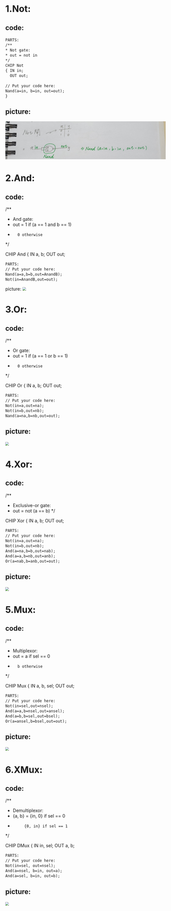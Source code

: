 # 1.Not:

## code:

    PARTS: 
    /**
    * Not gate:
    * out = not in
    */ 
    CHIP Not 
    { IN in;
      OUT out;
    
    // Put your code here:
    Nand(a=in, b=in, out=out);
    }
    
## picture:
<img src="picture1/Not.jpg" style="zoom:70%" />

# 2.And:

## code:

/**
 * And gate: 
 * out = 1 if (a == 1 and b == 1)
 *       0 otherwise
 */

CHIP And {
    IN a, b;
    OUT out;

    PARTS:
    // Put your code here:
    Nand(a=a,b=b,out=AnandB);
    Not(in=AnandB,out=out);
    
picture:
<img src="‪D:\LeanaVScode\co109a\01\picture1\And.jpg" style="zoom:70%" />

# 3.Or:

## code:

 /**
 * Or gate:
 * out = 1 if (a == 1 or b == 1)
 *       0 otherwise
 */

CHIP Or {
    IN a, b;
    OUT out;

    PARTS:
    // Put your code here:
    Not(in=a,out=na);
    Not(in=b,out=nb);
    Nand(a=na,b=nb,out=out);
    
## picture:
<img src="‪D:\LeanaVScode\co109a\01\picture1\Or.jpg" style="zoom:70%" />

# 4.Xor:

## code:

/**
 * Exclusive-or gate:
 * out = not (a == b)
 */

CHIP Xor {
    IN a, b;
    OUT out;

    PARTS:
    // Put your code here:
    Not(in=a,out=na);
    Not(in=b,out=nb);
    And(a=na,b=b,out=nab);
    And(a=a,b=nb,out=anb);
    Or(a=nab,b=anb,out=out);
    
## picture:
<img src="‪D:\LeanaVScode\co109a\01\picture1\Xor.jpg" style="zoom:70%" />

# 5.Mux:

## code:

/** 
 * Multiplexor:
 * out = a if sel == 0
 *       b otherwise
 */

CHIP Mux {
    IN a, b, sel;
    OUT out;

    PARTS:
    // Put your code here:
    Not(in=sel,out=nsel);
    And(a=a,b=nsel,out=ansel);
    And(a=b,b=sel,out=bsel);
    Or(a=ansel,b=bsel,out=out); 
    
## picture:
<img src="‪D:\LeanaVScode\co109a\01\picture1\Mux.jpg" style="zoom:70%" />

# 6.XMux:

## code:

/**
 * Demultiplexor:
 * {a, b} = {in, 0} if sel == 0
 *          {0, in} if sel == 1
 */

CHIP DMux {
    IN in, sel;
    OUT a, b;

    PARTS:
    // Put your code here:
    Not(in=sel, out=nsel);
    And(a=nsel, b=in, out=a);
    And(a=sel, b=in, out=b);
    
## picture:
<img src="‪D:\LeanaVScode\co109a\01\picture1\DMux.jpg" style="zoom:70%" />
    
